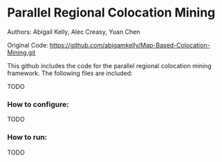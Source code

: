 # Parallel Regional Colocation Mining

Authors: Abigail Kelly, Alec Creasy, Yuan Chen

Original Code: https://github.com/abigamkelly/Map-Based-Colocation-Mining.git

This github includes the code for the parallel regional colocation mining framework.  The following files are included:

TODO

### How to configure:

TODO


### How to run:

TODO
